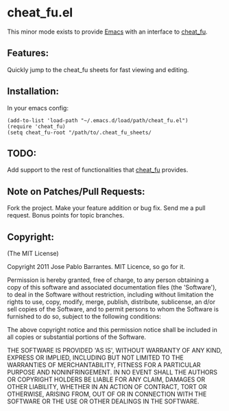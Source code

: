 cheat_fu.el
===========

This minor mode exists to provide [Emacs](http://www.gnu.org/software/emacs/) with an interface to [cheat_fu](https://github.com/jpablobr/cheat_fu).

## Features:

Quickly jump to the cheat_fu sheets for fast viewing and editing.

## Installation:

In your emacs config:

    (add-to-list 'load-path "~/.emacs.d/load/path/cheat_fu.el")
    (require 'cheat_fu)
    (setq cheat_fu-root "/path/to/.cheat_fu_sheets/

## TODO:

Add support to the rest of functionalities that [cheat_fu](https://github.com/jpablobr/cheat_fu) provides.

## Note on Patches/Pull Requests:

Fork the project.
Make your feature addition or bug fix.
Send me a pull request. Bonus points for topic branches.

## Copyright:

(The MIT License)

Copyright 2011 Jose Pablo Barrantes. MIT Licence, so go for it.

Permission is hereby granted, free of charge, to any person obtaining
a copy of this software and associated documentation files (the
'Software'), to deal in the Software without restriction, including
without limitation the rights to use, copy, modify, merge, publish,
distribute, sublicense, an d/or sell copies of the Software, and to
permit persons to whom the Software is furnished to do so, subject to
the following conditions:

The above copyright notice and this permission notice shall be
included in all copies or substantial portions of the Software.

THE SOFTWARE IS PROVIDED 'AS IS', WITHOUT WARRANTY OF ANY KIND,
EXPRESS OR IMPLIED, INCLUDING BUT NOT LIMITED TO THE WARRANTIES OF
MERCHANTABILITY, FITNESS FOR A PARTICULAR PURPOSE AND NONINFRINGEMENT.
IN NO EVENT SHALL THE AUTHORS OR COPYRIGHT HOLDERS BE LIABLE FOR ANY
CLAIM, DAMAGES OR OTHER LIABILITY, WHETHER IN AN ACTION OF CONTRACT,
TORT OR OTHERWISE, ARISING FROM, OUT OF OR IN CONNECTION WITH THE
SOFTWARE OR THE USE OR OTHER DEALINGS IN THE SOFTWARE.
